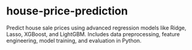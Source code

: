 # house-price-prediction
Predict house sale prices using advanced regression models like Ridge, Lasso, XGBoost, and LightGBM. Includes data preprocessing, feature engineering, model training, and evaluation in Python.
